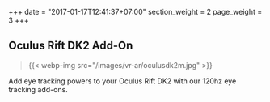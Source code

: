 +++
date = "2017-01-17T12:41:37+07:00"
section_weight = 2
page_weight = 3
+++

## Oculus Rift DK2 Add-On

> {{< webp-img src="/images/vr-ar/oculusdk2m.jpg" >}}

Add eye tracking powers to your Oculus Rift DK2 with our 120hz eye tracking add-ons.
